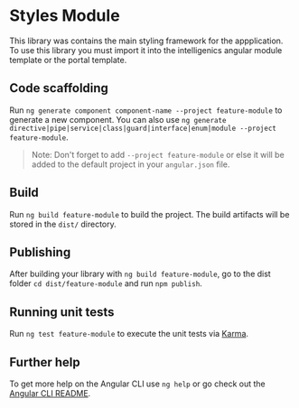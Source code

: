 # Styles Module

This library was contains the main styling framework for the appplication. To use this library you must import it into the intelligenics angular module template or the portal template.

## Code scaffolding

Run `ng generate component component-name --project feature-module` to generate a new component. You can also use `ng generate directive|pipe|service|class|guard|interface|enum|module --project feature-module`.
> Note: Don't forget to add `--project feature-module` or else it will be added to the default project in your `angular.json` file. 

## Build

Run `ng build feature-module` to build the project. The build artifacts will be stored in the `dist/` directory.

## Publishing

After building your library with `ng build feature-module`, go to the dist folder `cd dist/feature-module` and run `npm publish`.

## Running unit tests

Run `ng test feature-module` to execute the unit tests via [Karma](https://karma-runner.github.io).

## Further help

To get more help on the Angular CLI use `ng help` or go check out the [Angular CLI README](https://github.com/angular/angular-cli/blob/master/README.md).

